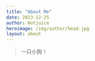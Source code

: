 ```yaml
---
title: "About Me"
date: 2023-12-25
author: Hotjuice
heroimage: /img/author/head.jpg
layout: about
---
```

> 一只小狗！